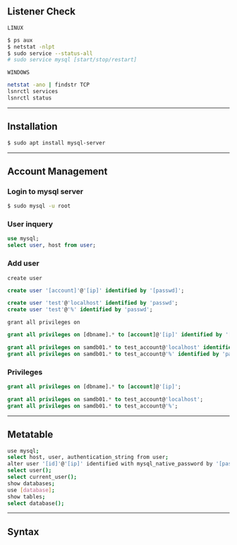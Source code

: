 ## Listener Check

`LINUX`
```bash
$ ps aux
$ netstat -nlpt
$ sudo service --status-all
# sudo service mysql [start/stop/restart]
```

`WINDOWS`
```bash
netstat -ano | findstr TCP
lsnrctl services
lsnrctl status
```

---

## Installation
```bash
$ sudo apt install mysql-server
```

---


## Account Management
### Login to mysql server
```bash
$ sudo mysql -u root
```

### User inquery
```sql
use mysql;
select user, host from user;
```

### Add user
`create user`
```sql
create user '[account]'@'[ip]' identified by '[passwd]';
```
```sql
create user 'test'@'localhost' identified by 'passwd';
create user 'test'@'%' identified by 'passwd';
```

`grant all privileges on`
```sql
grant all privileges on [dbname].* to [account]@'[ip]' identified by '[passwd]';
```
```sql
grant all privileges on samdb01.* to test_account@'localhost' identified by 'passwd';
grant all privileges on samdb01.* to test_account@'%' identified by 'passwd';
```



### Privileges
```sql
grant all privileges on [dbname].* to [account]@'[ip]';
```
```sql
grant all privileges on samdb01.* to test_account@'localhost';
grant all privileges on samdb01.* to test_account@'%';
```



---

## Metatable
```bash
use mysql;
select host, user, authentication_string from user;
alter user '[id]'@'[ip]' identified with mysql_native_password by '[password]';
select user();
select current_user();
show databases;
use [database];
show tables;
select database();
```


---

## Syntax
